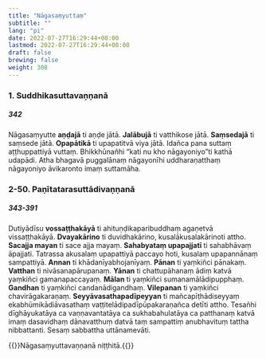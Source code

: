 ```yaml
---
title: "Nāgasaṃyuttaṃ"
subtitle: ""
lang: "pi"
date: 2022-07-27T16:29:44+08:00
lastmod: 2022-07-27T16:29:44+08:00
draft: false
brewing: false
weight: 308
---
```


### 1. Suddhikasuttavaṇṇanā

##### 342

Nāgasaṃyutte **aṇḍajā** ti aṇḍe jātā. **Jalābujā** ti vatthikose jātā. **Saṃsedajā** ti saṃsede jātā. **Opapātikā** ti upapatitvā viya jātā. Idañca pana suttaṃ aṭṭhuppattiyā vuttaṃ. Bhikkhūnañhi “kati nu kho nāgayoniyo”ti kathā udapādi. Atha bhagavā puggalānaṃ nāgayonīhi uddharaṇatthaṃ nāgayoniyo āvikaronto imaṃ suttamāha.

### 2-50. Paṇītatarasuttādivaṇṇanā

##### 343-391

Dutiyādīsu **vossaṭṭhakāyā** ti ahituṇḍikaparibuddhaṃ agaṇetvā vissaṭṭhakāyā. **Dvayakārino** ti duvidhakārino, kusalākusalakārinoti attho. **Sacajja mayan** ti sace ajja mayaṃ. **Sahabyataṃ upapajjatī** ti sahabhāvaṃ āpajjati. Tatrassa akusalaṃ upapattiyā paccayo hoti, kusalaṃ upapannānaṃ sampattiyā. **Annan** ti khādanīyabhojanīyaṃ. **Pānan** ti yaṃkiñci pānakaṃ. **Vatthan** ti nivāsanapārupanaṃ. **Yānan** ti chattupāhanaṃ ādiṃ katvā yaṃkiñci gamanapaccayaṃ. **Mālan** ti yaṃkiñci sumanamālādipupphaṃ. **Gandhan** ti yaṃkiñci candanādigandhaṃ. **Vilepanan** ti yaṃkiñci chavirāgakaraṇaṃ. **Seyyāvasathapadīpeyyan** ti mañcapīṭhādiseyyaṃ ekabhūmikādiāvasathaṃ vaṭṭitelādipadīpūpakaraṇañca detīti attho. Tesañhi dīghāyukatāya ca vaṇṇavantatāya ca sukhabahulatāya ca patthanaṃ katvā imaṃ dasavidhaṃ dānavatthuṃ datvā taṃ sampattiṃ anubhavituṃ tattha nibbattanti. Sesaṃ sabbattha uttānamevāti.

{{<eof>}}Nāgasaṃyuttavaṇṇanā niṭṭhitā.{{</eof>}}